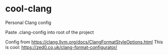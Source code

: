 # cool-clang
Personal Clang config

Paste .clang-config into root of the project

Config from https://clang.llvm.org/docs/ClangFormatStyleOptions.html
This is cool: https://zed0.co.uk/clang-format-configurator/
